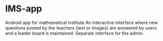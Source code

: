 # IMS-app
Android app for mathematical institute
An interactive interface where new questions posted by the teachers (text or images) are answered by users and a leader board is maintained. Separate interface for the admin.

